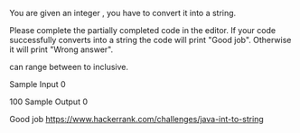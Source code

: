 You are given an integer , you have to convert it into a string.

Please complete the partially completed code in the editor. If your code successfully converts  into a string  the code will print "Good job". Otherwise it will print "Wrong answer".

 can range between  to  inclusive.

Sample Input 0

100
Sample Output 0

Good job
https://www.hackerrank.com/challenges/java-int-to-string
